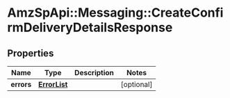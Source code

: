 # AmzSpApi::Messaging::CreateConfirmDeliveryDetailsResponse

## Properties
Name | Type | Description | Notes
------------ | ------------- | ------------- | -------------
**errors** | [**ErrorList**](ErrorList.md) |  | [optional] 

